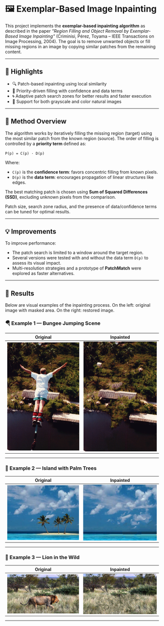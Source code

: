 # 🖼️ Exemplar-Based Image Inpainting

This project implements the **exemplar-based inpainting algorithm** as described in the paper *"Region Filling and Object Removal by Exemplar-Based Image Inpainting"* (Criminisi, Pérez, Toyama – IEEE Transactions on Image Processing, 2004). The goal is to remove unwanted objects or fill missing regions in an image by copying similar patches from the remaining content.

---

## 📌 Highlights

- 🔍 Patch-based inpainting using local similarity
- 🧠 Priority-driven filling with confidence and data terms
- 🌀 Adaptive patch search zones for better results and faster execution
- 🌄 Support for both grayscale and color natural images

---

## 🧪 Method Overview

The algorithm works by iteratively filling the missing region (target) using the most similar patch from the known region (source). The order of filling is controlled by a **priority term** defined as:

`P(p) = C(p) · D(p)`

Where:
- `C(p)` is the **confidence term**: favors concentric filling from known pixels.
- `D(p)` is the **data term**: encourages propagation of linear structures like edges.

The best matching patch is chosen using **Sum of Squared Differences (SSD)**, excluding unknown pixels from the comparison.

Patch size, search zone radius, and the presence of data/confidence terms can be tuned for optimal results.

---

## 💡 Improvements

To improve performance:
- The patch search is limited to a window around the target region.
- Several versions were tested with and without the data term `D(p)` to assess its visual impact.
- Multi-resolution strategies and a prototype of **PatchMatch** were explored as faster alternatives.

---

## 🎨 Results

Below are visual examples of the inpainting process. On the left: original image with masked area. On the right: restored image.

### 🪂 Example 1 — Bungee Jumping Scene

| Original | Inpainted |
|----------|-----------|
| ![Bungee](./README-src/bungee.png) | ![Bungee Filled](./README-src/bungee_inpainted.png) |

---

### 🌴 Example 2 — Island with Palm Trees

| Original | Inpainted |
|----------|-----------|
| ![Island](./README-src/island.png) | ![Island Filled](./README-src/island_inpaint.png) |

---

### 🦁 Example 3 — Lion in the Wild

| Original | Inpainted |
|----------|-----------|
| ![Lion](./README-src/lion.png) | ![Lion Filled](./README-src/lion_inpainted2.png) |

---
